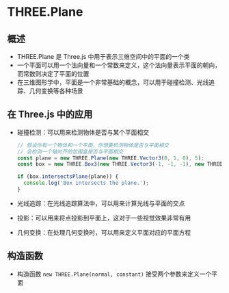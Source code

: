 # THREE.Plane

## 概述

+ THREE.Plane 是 Three.js 中用于表示三维空间中的平面的一个类
+ 一个平面可以用一个法向量和一个常数来定义，这个法向量表示平面的朝向，而常数则决定了平面的位置
+ 在三维图形学中，平面是一个非常基础的概念，可以用于碰撞检测、光线追踪、几何变换等各种场景

## 在 Three.js 中的应用

+ 碰撞检测：可以用来检测物体是否与某个平面相交

  ```js
  // 假设你有一个物体和一个平面，你想要检测物体是否与平面相交
  // 会检测一个轴对齐的包围盒是否与平面相交
  const plane = new THREE.Plane(new THREE.Vector3(0, 1, 0), 5);
  const box = new THREE.Box3(new THREE.Vector3(-1, -1, -1), new THREE.Vector3(1, 9, 1));

  if (box.intersectsPlane(plane)) {
    console.log('Box intersects the plane.');
  }
  ```

+ 光线追踪：在光线追踪算法中，可以用来计算光线与平面的交点
+ 投影：可以用来将点投影到平面上，这对于一些视觉效果非常有用
+ 几何变换：在处理几何变换时，可以用来定义平面对应的平面方程

## 构造函数

+ 构造函数 `new THREE.Plane(normal, constant)` 接受两个参数来定义一个平面







